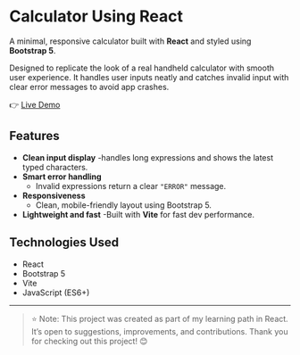 # Calculator Using React

A minimal, responsive calculator built with **React** and styled using **Bootstrap 5**. 

Designed to replicate the look of a real handheld calculator with smooth user experience. It handles user inputs neatly and catches invalid input with clear error messages to avoid app crashes.


👉 [Live Demo](https://FarsanaPH.github.io/react-calculator)



## Features

- **Clean input display**
  -handles long expressions and shows the latest typed characters.
- **Smart error handling**
  - Invalid expressions return a clear `"ERROR"` message.
- **Responsiveness**
  - Clean, mobile-friendly layout using Bootstrap 5.
- **Lightweight and fast**
  -Built with **Vite** for fast dev performance.

## Technologies Used

- React
- Bootstrap 5
- Vite
- JavaScript (ES6+)

---
>⭐ Note: This project was created as part of my learning path in React.
>It’s open to suggestions, improvements, and contributions. Thank you for checking out this project! 😊
